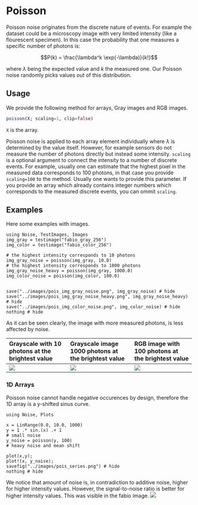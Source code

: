 # Poisson
Poisson noise originates from the discrete nature of events.
For example the dataset could be a microscopy image with
very limited intensity (like a flourescent specimen). 
In this case the probability that one measures a specific number of photons is:

$$P(k) = \frac{\lambda^k \exp(-\lambda)}{k!}$$

where $\lambda$ being the expected value and $k$ the measured one.
Our Poisson noise randomly picks values out of this distribution.

## Usage
We provide the following method for arrays, Gray images and RGB images.
```julia
poisson(X; scaling=1, clip=false)
```
`X` is the array. 

Poisson noise is applied to each array element individually where $\lambda$ is determined by the value itself. 
However, for example sensors do not measure the number of photons directly but instead some intensity. 
`scaling` is a optional argument to connect the intensity to a number of discrete events.
For example, usually one can estimate that the highest pixel in the measured data corresponds to 100 photons, in that case you provide `scaling=100` to the method.
Usually one wants to provide this parameter. If you provide an array which already contains integer numbers which corresponds to the measured discrete events, 
you can ommit `scaling`.


## Examples
Here some examples with images.

```@example; output=False
using Noise, TestImages, Images
img_gray = testimage("fabio_gray_256")
img_color = testimage("fabio_color_256")

# the highest intensity corresponds to 10 photons
img_gray_noise = poisson(img_gray, 10.0)
# the highest intensity corresponds to 1000 photons
img_gray_noise_heavy = poisson(img_gray, 1000.0)
img_color_noise = poisson(img_color, 100.0)


save("../images/pois_img_gray_noise.png", img_gray_noise) # hide
save("../images/pois_img_gray_noise_heavy.png", img_gray_noise_heavy) # hide
save("../images/pois_img_color_noise.png", img_color_noise) # hide
nothing # hide
```

As it can be seen clearly, the image with more measured photons, is less affected by noise.

| Grayscale with 10 photons at the brightest value | Grayscale image 1000 photons at the brightest value   | RGB image with 100 photons at the brightest value       |
|:------------------------------------------------ |:----------------------------------------------------- |:------------------------------------------------------- |
| ![](../images/pois_img_gray_noise.png)  | ![](../images/pois_img_gray_noise_heavy.png) | ![](../images/pois_img_color_noise.png)        |

### 1D Arrays 
Poisson noise cannot handle negative occurences by design, therefore the 1D array is a y-shifted sinus curve.
```@example
using Noise, Plots

x = LinRange(0.0, 10.0, 1000)
y = 1 .* sin.(x) .+ 1
# small noise
y_noise = poisson(y, 100)
# heavy noise and mean shift

plot(x,y);
plot!(x, y_noise);
savefig("../images/pois_series.png") # hide
nothing # hide
```

We notice that amount of noise is, in contradiction to additive noise, higher for higher intensity values.
However, the signal-to-noise ratio is better for higher intensity values. This was visible in the fabio image.
![](../images/pois_series.png)
